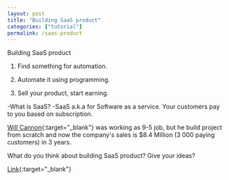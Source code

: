 ```yaml
---
layout: post
title: "Building SaaS product"
categories: ["tutorial"]
permalink: /saas-product
---
```


Building SaaS product

1. Find something for automation.

2. Automate it using programming.

3. Sell your product, start earning.

-What is SaaS?
-SaaS a.k.a for Software as a service. Your customers pay to you based on subscription. 

[Will Cannon](https://x.com/iamwillcannon/status/1418589792372146176?s=20){:target="_blank"} was working as 9-5 job, but he build project from scratch and now the company's sales is $8.4 Million (3 000 paying customers) in 3 years. 

What do you think about building SaaS product? Give your ideas?

[Link](https://t.me/nodir_adventure/176){:target="_blank"}